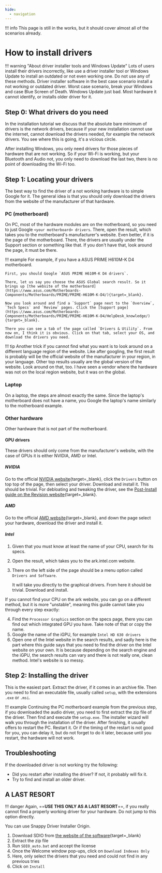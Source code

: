 ```yaml
---
hide:
  - navigation
---
```


<style>
    div.admonition p:not(.admonition-title) {
        font-size: 125%;
    }
</style>

!!! info
    This page is still in the works, but it should cover almost all of the scenarios already.

# How to install drivers

!!! warning "About driver installer tools and Windows Update"
    Lots of users install their drivers incorrectly, like use a driver installer tool or Windows Update to install an outdated or not even working one. Do not use any of these methods. Driver installer software in the best case scenario install a not working or outdated driver. Worst case scenario, break your Windows and case Blue Screen of Death. Windows Update just bad. Most hardware it cannot identify, or installs older driver for it.

## Step 0: What drivers do you need

In the installation tutorial we discuss that the absolute bare minimum of drivers is the network drivers, because if your new installation cannot use the internet, cannot download the drivers needed, for example the network drivers. You see where this is going, it's a vicious circle.

After installing Windows, you only need drivers for those pieces of hardware that are not working. So if your Wi-Fi is working, but your Bluetooth and Audio not, you only need to download the last two, there is no point of downloading the Wi-Fi too.

## Step 1: Locating your drivers

The best way to find the driver of a not working hardware is to simple Google for it. The general idea is that you should only download the drivers from the website of the manufacturer of that hardware.

### PC (motherboard)

On PC, most of the hardware modules are on the motherboard, so you need to just Google `<your motherboard> drivers`. There, open the result, which takes you to the motherboard's manufacturer's website. Even better, if it is the page of the motherboard. There, the drivers are usually under the Support section or something like that. If you don't have that, look around the page, it must be there.

!!! example
    For example, if you have a ASUS PRIME H610M-K D4 motherboard. 
    
    First, you should Google `ASUS PRIME H610M-K D4 drivers`. 
    
    There, let us say you choose the ASUS Global search result. So it brings up [the website of the motherboard](https://www.asus.com/Motherboards-Components/Motherboards/PRIME/PRIME-H610M-K-D4/){target=_blank}.

    Now you look around and find a `Support` page next to the `Overview`, `Tech Specs` and `Review` pages. Click the [Support page](https://www.asus.com/Motherboards-Components/Motherboards/PRIME/PRIME-H610M-K-D4/HelpDesk_knowledge/){target=_blank}.

    There you can see a tab of the page called `Drivers & Utility`. From now on, I think it is obvious. Click on that tab, select your OS, and download the drivers you need.

!!! tip
    Another trick if you cannot find what you want is to look around on a different language region of the website. Like after googling, the first result is probably will be the official website of the manufacturer in your region, in your language. Other top results usually are the global version of the website. Look around on that, too. I have seen a vendor where the hardware was not on the local region website, but it was on the global.

### Laptop

On a laptop, the steps are almost exactly the same. Since the laptop's motherboard does not have a name, you Google the laptop's name similarly to the motherboard example.

### Other hardware

Other hardware that is not part of the motherboard.

#### GPU drivers

These drivers should only come from the manufacturer's website, with the case of GPUs it is either NVIDIA, AMD or Intel.

##### NVIDIA

Go to the official [NVIDIA website](https://www.nvidia.com/){target=_blank}, click the `Drivers` button on top top of the page, then select your driver. Download and install it. This should be trivial. For debloating and tweaking the driver, see the [Post-Install guide on the Revision website](https://www.revi.cc/revios/post-install#h.p_26IZH4oTRS4J){target=_blank}.

##### AMD

Go to the official [AMD website](https://www.amd.com/en/support){target=_blank}, and down the page select your hardware, download the driver and install it.

##### Intel

1. Given that you must know at least the name of your CPU, search for its specs.
2. Open the result, which takes you to the ark.intel.com website.
3. There on the left side of the page should be a menu option called `Drivers and Software`.
  
    It will take you directly to the graphical drivers. From here it should be trivial. Download and install.

If you cannot find your CPU on the ark website, you can go on a different method, but it is more "unstable", meaning this guide cannot take you through every step exactly:

<!-- this shows on the generated website starting from 1 -->
4. Find the `Processor Graphics` section on the specs page, there you can find out which integrated GPU you have. Take note of that or copy the name.
5. Google the name of the iGPU, for example `Intel HD 630 drivers`
6. Open one of the Intel website in the search results, and sadly here is the part where this guide says that you need to find the driver on the Intel website on your own. It is because depending on the search engine and the iGPU, the search results can vary and there is not really one, clean method. Intel's website is so messy.


## Step 2: Installing the driver

This is the easiest part. Extract the driver, if it comes in an archive file. Then you need to find an executable file, usually called `setup`, with the extensions `.exe` or `.msi`.

!!! example
    Continuing the PC motherboard example from the previous step, if you downloaded the audio driver, you need to first extract the zip file of the driver. Then find and execute the `setup.exe`. The installer wizard will walk you through the installation of the driver. After finishing, it usually offers to restart the PC. Restart it. Or if the timing of the restart is not good for you, you can delay it, but do not forget to do it later, because until you restart, the hardware will not work.


## Troubleshooting

If the downloaded driver is not working try the following:

- Did you restart after installing the driver? If not, it probably will fix it.
- Try to find and install an older driver.

## A LAST RESORT

!!! danger
    Again, ==**USE THIS ONLY AS A LAST RESORT**==, if you really cannot find a properly working driver for your hardware. Do not jump to this option directly.

You can use Snappy Driver Installer Origin.

1. Download SDIO from [the website of the software](https://www.snappy-driver-installer.org/){target=_blank}
2. Extract the zip file
3. Run `SDIO_auto.bat` and accept the license
4. Once the Welcome window pop-ups, click on `Download Indexes Only`
5. Here, only select the drivers that you need and could not find in any previous tries
6. Click on `Install`